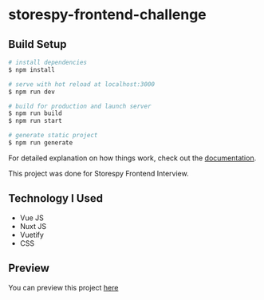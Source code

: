 # storespy-frontend-challenge

## Build Setup

```bash
# install dependencies
$ npm install

# serve with hot reload at localhost:3000
$ npm run dev

# build for production and launch server
$ npm run build
$ npm run start

# generate static project
$ npm run generate
```

For detailed explanation on how things work, check out the [documentation](https://nuxtjs.org).

This project was done for Storespy Frontend Interview.

## Technology I Used

 - Vue JS
 - Nuxt JS
 - Vuetify
 - CSS


 ## Preview

 You can preview this project [here](https://storespy-challenge.netlify.app/) 
